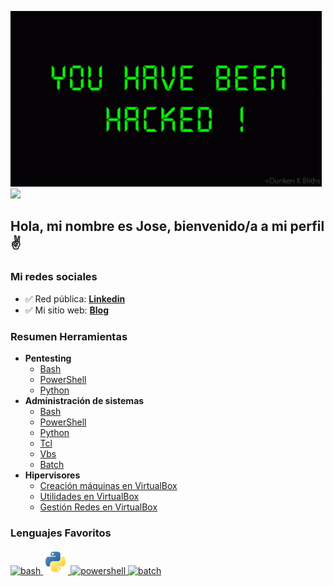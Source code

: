 ![](https://github.com/conde26/conde26/blob/main/imagenes/hacked-you-have-been-hacked.gif)
![](https://gifimage.net/wp-content/uploads/2018/11/matrix-rain-gif.gif)


## Hola, mi nombre es Jose, bienvenido/a a mi perfil :v:

### Mi redes sociales 
* :white_check_mark: Red pública: **[Linkedin](https://www.linkedin.com/in/jose-conde-garcia)**
* :white_check_mark: Mi sitio web: **[Blog](https://rinconh4ck.blogspot.com/)**

### Resumen Herramientas
- **Pentesting**
  - [Bash](https://github.com/conde26/Bash-Scripts)
  - [PowerShell](https://github.com/conde26/PowerShell-Scripts)
  - [Python](https://github.com/conde26/Python-Scripts)
- **Administración de sistemas**
  - [Bash](https://github.com/conde26/Bash-Scripts)
  - [PowerShell](https://github.com/conde26/PowerShell-Scripts)
  - [Python](https://github.com/conde26/Python-Scripts)
  - [Tcl](https://github.com/conde26/TCL-Scripts)  
  - [Vbs](https://github.com/conde26/VBS-Scripts)
  - [Batch](https://github.com/conde26/Batch-Scripts)
- **Hipervisores**
  - [Creación máquinas en VirtualBox](https://github.com/conde26/VirtualBox-Machines)
  - [Utilidades en VirtualBox](https://github.com/conde26/VirtualBox-Utils)
  - [Gestión Redes en VirtualBox](https://github.com/conde26/VirtualBox-Networks)  

<h3 align="left">Lenguajes Favoritos</h3>
<p align="left">
<a href="https://www.gnu.org/software/bash/" target="_blank"> <img src="https://www.vectorlogo.zone/logos/gnu_bash/gnu_bash-icon.svg" alt="bash" width="40" height="40"/> </a>
<a href="https://www.python.org" target="_blank"> <img src="https://raw.githubusercontent.com/devicons/devicon/master/icons/python/python-original.svg" alt="python" width="40" height="40"/> </a>
<a href="https://powershell.org/" target="_blank"> <img src="https://icon-library.com/images/powershell-icon/powershell-icon-15.jpg" alt="powershell" width="40" height="40"/> </a>
<a href="https://es.wikipedia.org/wiki/Archivo_batch" target="_blank"> <img src="https://www.shareicon.net/data/2015/10/23/660606_interface_512x512.png" alt="batch" width="40" height="40"/> </a>

  
  
